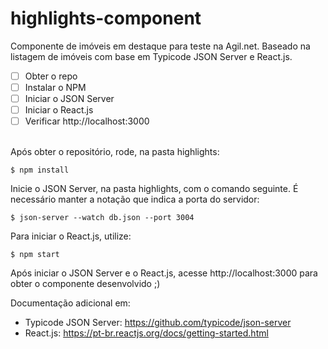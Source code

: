 
# highlights-component
Componente de imóveis em destaque para teste na Agil.net. Baseado na listagem de imóveis com base em Typicode JSON Server e React.js.
<br/>
 - [ ] Obter o repo
 - [ ] Instalar o NPM
 - [ ] Iniciar o JSON Server
 - [ ] Iniciar o React.js
 - [ ] Verificar http://localhost:3000

<br/>
 Após obter o repositório, rode, na pasta highlights:

    $ npm install
Inicie o JSON Server, na pasta highlights, com o comando seguinte. É necessário manter a notação que indica a porta do servidor:

    $ json-server --watch db.json --port 3004

Para iniciar o React.js, utilize:

    $ npm start

Após iniciar o JSON Server e o React.js, acesse http://localhost:3000 para obter o componente desenvolvido ;)

Documentação adicional em: 
* Typicode JSON Server: https://github.com/typicode/json-server 
* React.js: https://pt-br.reactjs.org/docs/getting-started.html
